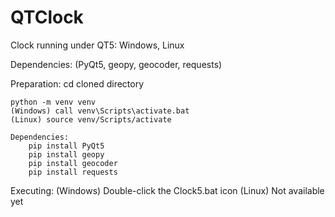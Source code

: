 # QTClock

Clock running under QT5: Windows, Linux

Dependencies:
(PyQt5, geopy, geocoder, requests)


Preparation:
	cd cloned directory

	python -m venv venv
	(Windows) call venv\Scripts\activate.bat
	(Linux) source venv/Scripts/activate

	Dependencies:
		pip install PyQt5
		pip install geopy
		pip install geocoder
		pip install requests

Executing:
	(Windows) Double-click the Clock5.bat icon
	(Linux) Not available yet
